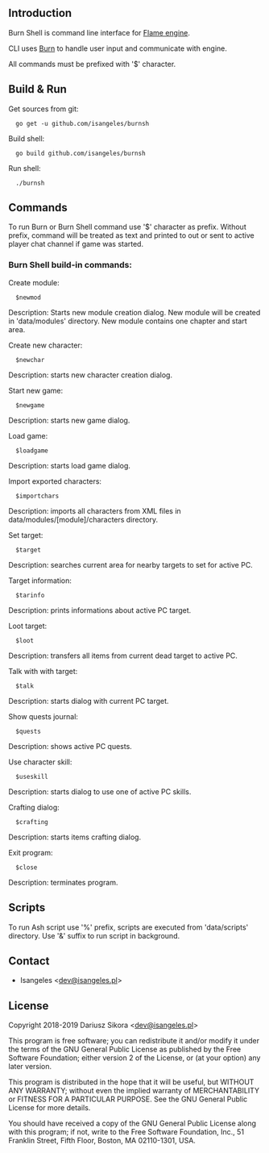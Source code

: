 ## Introduction
  Burn Shell is command line interface for [Flame engine](https://github.com/isangeles/flame).

  CLI uses [Burn](https://github.com/Isangeles/burn) to handle user input and communicate with engine.

  All commands must be prefixed with '$' character.

## Build & Run
Get sources from git:
```
  go get -u github.com/isangeles/burnsh
```
Build shell:
```
  go build github.com/isangeles/burnsh
```
Run shell:
```
  ./burnsh
```

## Commands
To run Burn or Burn Shell command use '$' character as prefix.
Without prefix, command will be treated as text and printed to out or sent to active player
chat channel if game was started.

### Burn Shell build-in commands:

Create module:
```
  $newmod
```
Description: Starts new module creation dialog. New module will be created in 'data/modules' directory. New module contains one chapter and start area.

Create new character:
```
  $newchar
```
Description: starts new character creation dialog.

Start new game:
```
  $newgame
```
Description: starts new game dialog.

Load game:
```
  $loadgame
```
Description: starts load game dialog.

Import exported characters:
```
  $importchars
```
Description: imports all characters from XML files in
data/modules/[module]/characters directory.

Set target:
```
  $target
```
Description: searches current area for nearby targets to set for active PC.

Target information:
```
  $tarinfo
```
Description: prints informations about active PC target.

Loot target:
```
  $loot
```
Description: transfers all items from current dead target to active PC.

Talk with with target:
```
  $talk
```
Description: starts dialog with current PC target.

Show quests journal:
```
  $quests
```
Description: shows active PC quests.

Use character skill:
```
  $useskill
```
Description: starts dialog to use one of active PC skills.

Crafting dialog:
```
  $crafting
```
Description: starts items crafting dialog.

Exit program:
```
  $close
```
Description: terminates program.

## Scripts
To run Ash script use '%' prefix, scripts are executed from 'data/scripts' directory.
Use '&' suffix to run script in background.

## Contact
* Isangeles <<dev@isangeles.pl>>

## License
Copyright 2018-2019 Dariusz Sikora <<dev@isangeles.pl>>

This program is free software; you can redistribute it and/or modify
it under the terms of the GNU General Public License as published by
the Free Software Foundation; either version 2 of the License, or
(at your option) any later version.

This program is distributed in the hope that it will be useful,
but WITHOUT ANY WARRANTY; without even the implied warranty of
MERCHANTABILITY or FITNESS FOR A PARTICULAR PURPOSE.  See the
GNU General Public License for more details.

You should have received a copy of the GNU General Public License
along with this program; if not, write to the Free Software
Foundation, Inc., 51 Franklin Street, Fifth Floor, Boston,
MA 02110-1301, USA.
